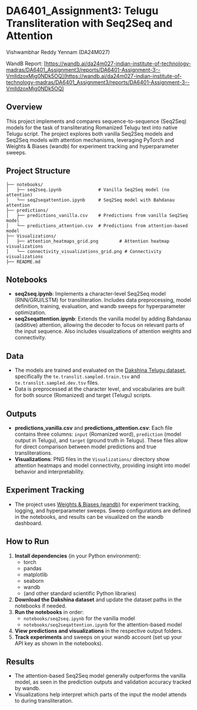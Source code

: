 # DA6401_Assignment3: Telugu Transliteration with Seq2Seq and Attention

Vishwambhar Reddy Yennam (DA24M027)

WandB Report: [https://wandb.ai/da24m027-indian-institute-of-technology-madras/DA6401_Assignment3/reports/DA6401-Assignment-3--VmlldzoxMjg0NDk5OQ](https://wandb.ai/da24m027-indian-institute-of-technology-madras/DA6401_Assignment3/reports/DA6401-Assignment-3--VmlldzoxMjg0NDk5OQ)

## Overview
This project implements and compares sequence-to-sequence (Seq2Seq) models for the task of transliterating Romanized Telugu text into native Telugu script. The project explores both vanilla Seq2Seq models and Seq2Seq models with attention mechanisms, leveraging PyTorch and Weights & Biases (wandb) for experiment tracking and hyperparameter sweeps.

## Project Structure
```
├── notebooks/
│   ├── seq2seq.ipynb              # Vanilla Seq2Seq model (no attention)
│   └── seq2seqattention.ipynb     # Seq2Seq model with Bahdanau attention
├── predictions/
│   ├── predictions_vanilla.csv    # Predictions from vanilla Seq2Seq model
│   └── predictions_attention.csv  # Predictions from attention-based model
├── Visualizations/
│   ├── attention_heatmaps_grid.png        # Attention heatmap visualizations
│   └── connectivity_visualizations_grid.png # Connectivity visualizations
├── README.md
```

## Notebooks
- **seq2seq.ipynb**: Implements a character-level Seq2Seq model (RNN/GRU/LSTM) for transliteration. Includes data preprocessing, model definition, training, evaluation, and wandb sweeps for hyperparameter optimization.
- **seq2seqattention.ipynb**: Extends the vanilla model by adding Bahdanau (additive) attention, allowing the decoder to focus on relevant parts of the input sequence. Also includes visualizations of attention weights and connectivity.

## Data
- The models are trained and evaluated on the [Dakshina Telugu dataset](https://github.com/google-research-datasets/dakshina), specifically the `te.translit.sampled.train.tsv` and `te.translit.sampled.dev.tsv` files.
- Data is preprocessed at the character level, and vocabularies are built for both source (Romanized) and target (Telugu) scripts.

## Outputs
- **predictions_vanilla.csv** and **predictions_attention.csv**: Each file contains three columns: `input` (Romanized word), `prediction` (model output in Telugu), and `target` (ground truth in Telugu). These files allow for direct comparison between model predictions and true transliterations.
- **Visualizations**: PNG files in the `Visualizations/` directory show attention heatmaps and model connectivity, providing insight into model behavior and interpretability.

## Experiment Tracking
- The project uses [Weights & Biases (wandb)](https://wandb.ai/) for experiment tracking, logging, and hyperparameter sweeps. Sweep configurations are defined in the notebooks, and results can be visualized on the wandb dashboard.

## How to Run
1. **Install dependencies** (in your Python environment):
   - torch
   - pandas
   - matplotlib
   - seaborn
   - wandb
   - (and other standard scientific Python libraries)
2. **Download the Dakshina dataset** and update the dataset paths in the notebooks if needed.
3. **Run the notebooks** in order:
   - `notebooks/seq2seq.ipynb` for the vanilla model
   - `notebooks/seq2seqattention.ipynb` for the attention-based model
4. **View predictions and visualizations** in the respective output folders.
5. **Track experiments** and sweeps on your wandb account (set up your API key as shown in the notebooks).

## Results
- The attention-based Seq2Seq model generally outperforms the vanilla model, as seen in the prediction outputs and validation accuracy tracked by wandb.
- Visualizations help interpret which parts of the input the model attends to during transliteration.
